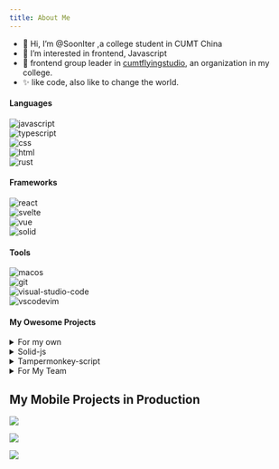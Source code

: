 ```yaml
---
title: About Me
---
```


<!-- <style>
  .list{
    @apply flex justify-start items-center m-4 gap-4;
  }
  .list section{
    display: inline;
    padding: 0 !important;
    margin: 0 !important;
  }
  section img{
    display: inline-block !important;
    width:20px !important;
    height:20px !important;
    padding:0 !important;
    margin:0 !important;
  }
  .avatar img{
    padding:0 !important;
    margin:0 !important;
  }
</style> -->

<Avatar class="avatar h-30 w-30 absolute top-10 right-2 m-0 p-0 md:right-20vw" style="padding:0;margin:0;" />

- 👋 Hi, I’m @SoonIter ,a college student in CUMT China
- 🎨 I’m interested in frontend, Javascript
- 🌱 frontend group leader in [cumtflyingstudio]("https://github.com/cumtflyingstudio"), an organization in my college.
- ✨ like code, also like to change the world.


<IconButtons onlyShowLink md:ml-20/>

#### Languages

<div class="list">
<section><img src="https://raw.githubusercontent.com/github/explore/80688e429a7d4ef2fca1e82350fe8e3517d3494d/topics/javascript/javascript.png" alt="javascript" /></section>
<section><img src="https://raw.githubusercontent.com/github/explore/80688e429a7d4ef2fca1e82350fe8e3517d3494d/topics/typescript/typescript.png" alt="typescript" /></section>
<section><img src="https://raw.githubusercontent.com/github/explore/80688e429a7d4ef2fca1e82350fe8e3517d3494d/topics/css/css.png" alt="css" /></section>
<section><img src="https://raw.githubusercontent.com/github/explore/80688e429a7d4ef2fca1e82350fe8e3517d3494d/topics/html/html.png" alt="html" /></section>
<section><img src="https://avatars.githubusercontent.com/u/5430905?s=200&v=4" alt="rust" /></section>
</div>


#### Frameworks

<div class="list">
<section><img src="https://raw.githubusercontent.com/github/explore/80688e429a7d4ef2fca1e82350fe8e3517d3494d/topics/react/react.png" alt="react" /></section>
<section><img src="https://avatars.githubusercontent.com/u/23617963?s=200&v=4" alt="svelte" /></section>
<section><img src="https://raw.githubusercontent.com/github/explore/80688e429a7d4ef2fca1e82350fe8e3517d3494d/topics/vue/vue.png" alt="vue" /></section>
<section><img src="https://avatars.githubusercontent.com/u/95326956?s=200&v=4" alt="solid" /></section>
</div>

#### Tools

<div class="list">
<section><img src="https://raw.githubusercontent.com/github/explore/80688e429a7d4ef2fca1e82350fe8e3517d3494d/topics/macos/macos.png" alt="macos" /></section>
<section><img src="https://raw.githubusercontent.com/github/explore/80688e429a7d4ef2fca1e82350fe8e3517d3494d/topics/git/git.png" alt="git" /></section>
<section><img src="https://raw.githubusercontent.com/github/explore/80688e429a7d4ef2fca1e82350fe8e3517d3494d/topics/visual-studio-code/visual-studio-code.png" alt="visual-studio-code" /></section>
<section><img src="https://raw.githubusercontent.com/VSCodeVim/Vim/master/images/icon.png" alt="vscodevim" /></section>
</div>


#### My Owesome Projects

<details>
<summary>For my own</summary>

<Project title="SoonIter/pinia-dux" link="https://github.com/SoonIter/pinia-dux" />

<Project title="SoonIter/semi-design-solid" link="https://github.com/SoonIter/semi-design-solid" />

<Project title="SoonIter/soon-cli" link="https://github.com/SoonIter/soon-cli" />

<Project title="SoonIter/type-challenges-sooniter-answers" link="https://github.com/SoonIter/type-challenges-sooniter-answers" />

</details>

<details>
<summary>Solid-js</summary>

<Project title="SoonIter/semi-design-solid" link="https://github.com/SoonIter/semi-design-solid" />

<Project title="SoonIter/solid-hookstore" link="https://github.com/SoonIter/solid-hookstore" />

<Project title="SoonIter/unplugin-svg2solid" link="https://github.com/SoonIter/unplugin-svg2solid" />
</details>

<details>

<summary>Tampermonkey-script</summary>
<Project title="cumtflyingstudio/tampermonkey-emoji-commit-github" link="https://github.com/cumtflyingstudio/tampermonkey-emoji-commit-github" />

<Project title="SoonIter/tampermonkey-removePrefix-bilibili" link="https://github.com/SoonIter/tampermonkey-removePrefix-bilibili" />

</details>


<details>
<summary>For My Team</summary>

<Project title="cumtflyingstudio/tampermonkey-emoji-commit-github" link="https://github.com/cumtflyingstudio/tampermonkey-emoji-commit-github" />

<Project title="cumtflyingstudio/qiangcaima" link="https://github.com/cumtflyingstudio/qiangcaima" />

<Project title="cumtflyingstudio/slidev-theme-flyingstudio" link="https://github.com/cumtflyingstudio/slidev-theme-flyingstudio" />

<Project title="cumtflyingstudio/github-learn-board" link="https://github.com/cumtflyingstudio/github-learn-board" />

<Project title="cumtflyingstudio/usePagination" link="https://github.com/cumtflyingstudio/usePagination" />

<Project title="SoonIter/flying-email-html-generate" link="https://github.com/SoonIter/flying-email-html-generate" />

</details>

## My Mobile Projects in Production

![](/imgs/kuangmoreover.png)

![](/imgs/microLife.png)

![](/imgs/timetable.jpg)

